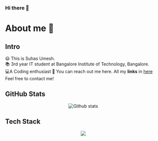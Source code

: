 ### Hi there 👋

 # About me 🚀

## Intro
😃 This is Suhas Umesh. <br>
📚 3rd year IT student at Bangalore Institute of Technology, Bangalore. <br>
💻A Coding enthusiast
🤝 You can reach out me here. All my **links** in [here](https://linktr.ee/suhasumesh) <br>
Feel free to contact me!

 ## GitHub Stats
<div align="center">
  
![Github stats](https://github-readme-stats.vercel.app/api?username=suhasumesh&theme=default&show_icons=true&count_private=true) 

</div>

## Tech Stack
<div align="center">
  
<a href="https://skillicons.dev">
  <img src="https://skillicons.dev/icons?i=html,css,bootstrap,js,react,aws,nodejs,python,java,mysql,mongodb,postgres,firebase,docker,kubernetes,vscode,postman,git" />
</a>
  
</div> 

<!-- ![Top Langs](https://github-readme-stats.vercel.app/api/top-langs/?username=suhasumesh&layout=compact) -->



